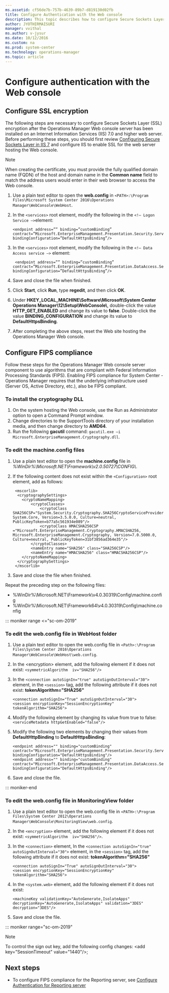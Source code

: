 ```yaml
---
ms.assetid: cf56de7b-757b-4639-89b7-d819130d02fb
title: Configure Authentication with the Web console
description: This topic describes how to configure Secure Sockets Layer (SSL) encryption for the web server running the Operations Manager Web Console.
author: JYOTHIRMAISURI
manager: vvithal
ms.author: v-jysur
ms.date: 10/12/2016
ms.custom: na
ms.prod: system-center
ms.technology: operations-manager
ms.topic: article
---
```


# Configure authentication with the Web console

## Configure SSL encryption

The following steps are necessary to configure Secure Sockets Layer (SSL) encryption after the Operations Manager Web console server has been installed on an Internet Information Services (IIS) 7.0 and higher web server.  Before performing these steps, you should first review  [Configuring Secure Sockets Layer in IIS 7](https://technet.microsoft.com/library/cc771438%28v=ws.10%29.aspx) and configure IIS to enable SSL for the web server hosting the Web console.  

>[!NOTE]
>When creating the certificate, you must provide the fully qualified domain name (FQDN) of the host and domain name in the **Common name** field to match the address users would enter in their web browser to access the Web console.  

1. Use a plain text editor to open the **web.config** in `<PATH>:\Program Files\Microsoft System Center 2016\Operations Manager\WebConsole\WebHost`.
2. In the `<services>` root element, modify the following in the `<!– Logon Service –>`element:

     ```
     <endpoint address=”” binding=”customBinding” contract=”Microsoft.EnterpriseManagement.Presentation.Security.Services.ILogonService” bindingConfiguration=”DefaultHttpsBinding”/>
     ```

3. In the `<services>` root element, modify the following in the `<!– Data Access service –>` element:

     ```
      <endpoint address=”” binding=”customBinding” contract=”Microsoft.EnterpriseManagement.Presentation.DataAccess.Server.IDataAccessService” bindingConfiguration=”DefaultHttpsBinding”/>
      ```

4. Save and close the file when finished.
5. Click **Start**, click **Run**, type **regedit**, and then click **OK**.

5. Under **HKEY_LOCAL_MACHINE\Software\Microsoft\System Center Operations Manager\12\Setup\WebConsole\\**, double-click the value **HTTP_GET_ENABLED** and change its value to **false**. Double-click the value **BINDING_CONFIGURATION** and change its value to **DefaultHttpsBinding**.

6. After completing the above steps, reset the Web site hosting the Operations Manager Web console.  


## Configure FIPS compliance

Follow these steps for the Operations Manager Web console server component to use algorithms that are compliant with Federal Information Processing Standards (FIPS). Enabling FIPS compliance for System Center - Operations Manager requires that the underlying infrastructure used (Server OS, Active Directory, etc.), also be FIPS compliant.

### To install the cryptography DLL

1.	On the system hosting the Web console, use the Run as Administrator option to open a Command Prompt window.
2.	Change directories to the SupportTools directory of your installation media, and then change directory to **AMD64**.  
3.	Run the following **gacutil** command: `gacutil.exe –i Microsoft.EnterpriseManagement.Cryptography.dll`.

### To edit the machine.config files

1.  Use a plain text editor to open the **machine.config** file in *%WinDir%\Microsoft.NET\Framework\v2.0.50727\CONFIG\\*.
2.  If the following content does not exist within the `<Configuration>` root element, add as follows:

    ```
     <mscorlib>
      <cryptographySettings>
        <cryptoNameMapping>
            <cryptoClasses>
                <cryptoClass
    SHA256CSP="System.Security.Cryptography.SHA256CryptoServiceProvider, System.Core, Version=3.5.0.0, Culture=neutral, PublicKeyToken=b77a5c561934e089"/>
                <cryptoClass HMACSHA256CSP
    ="Microsoft.EnterpriseManagement.Cryptography.HMACSHA256, Microsoft.EnterpriseManagement.Cryptography, Version=7.0.5000.0, Culture=neutral, PublicKeyToken=31bf3856ad364e35"/>
            </cryptoClasses>
            <nameEntry name="SHA256" class="SHA256CSP"/>
            <nameEntry name="HMACSHA256" class="HMACSHA256CSP"/>  
        </cryptoNameMapping>
      </cryptographySettings>
     </mscorlib>
    ```
3. Save and close the file when finished.

Repeat the preceding step on the following files:

- %WinDir%\Microsoft.NET\Framework\v4.0.30319\Config\machine.config
- %WinDir%\Microsoft.NET\Framework64\v4.0.30319\Config\machine.config

::: moniker range <="sc-om-2019"

### To edit the web.config file in WebHost folder

1.	Use a plain text editor to open the web.config file in `<Path>:\Program Files\System Center 2016\Operations Manager\WebConsole\WebHost\web.config`.
2.	In the \<encryption\> element, add the following element if it does not exist: `<symmetricAlgorithm  iv="SHA256"/>`
3.	In the `<connection autoSignIn="true" autoSignOutInterval="30">` element, in the `<session>` tag, add the following attribute if it does not exist: **tokenAlgorithm="SHA256"**

     ```
     <connection autoSignIn="True" autoSignOutInterval="30">  
     <session encryptionKey="SessionEncryptionKey" tokenAlgorithm="SHA256">  
     ```

4. Modify the following element by changing its value from true to false: `<serviceMetadata httpGetEnabled="false"/>`
5. Modify the following two elements by changing their values from **DefaultHttpBinding** to **DefaultHttpsBinding**:

     ```
     <endpoint address="" binding="customBinding" contract="Microsoft.EnterpriseManagement.Presentation.Security.Services.ILogonService" bindingConfiguration="DefaultHttpsBinding"/>
     <endpoint address="" binding="customBinding" contract="Microsoft.EnterpriseManagement.Presentation.DataAccess.Server.IDataAccessService" bindingConfiguration="DefaultHttpsBinding"/>
     ```

6. Save and close the file.

::: moniker-end

### To edit the web.config file in MonitoringView folder

1. Use a plain text editor to open the web.config file in `<PATH>:\Program Files\System Center 2012\Operations Manager\WebConsole\MonitoringView\web.config`.
2. In the `<encryption>` element, add the following element if it does not exist: `<symmetricAlgorithm  iv="SHA256"/>`.
3. In the `<connection>` element, In the `<connection autoSignIn="true" autoSignOutInterval="30">` element, in the `<session>` tag, add the following attribute if it does not exist: **tokenAlgorithm="SHA256"**

     ```
     <connection autoSignIn="True" autoSignOutInterval="30">
     <session encryptionKey="SessionEncryptionKey" tokenAlgorithm="SHA256">
     ```

4. In the `<system.web>` element, add the following element if it does not exist:

     ```
     <machineKey validationKey="AutoGenerate,IsolateApps" decryptionKey="AutoGenerate,IsolateApps" validation="3DES" decryption="3DES"/>
     ```

5. Save and close the file.

::: moniker range="sc-om-2019"

> [!NOTE]
> To control the sign out key, add the following config changes:
> \<add key="SessionTimeout" value="1440"/\>;

## Next steps

- To configure FIPS compliance for the Reporting server, see [Configure Authentication for Reporting server](manage-config-authentication-reporting-server.md)
